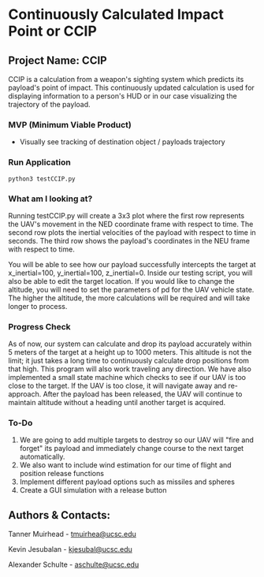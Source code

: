 # Continuously Calculated Impact Point or CCIP
 
## Project Name: CCIP
CCIP is a calculation from a weapon's sighting system which predicts its payload's point of impact. This continuously  updated calculation is used for displaying information to a person's HUD or in our case visualizing the trajectory of the payload.
 
### MVP (Minimum Viable Product)
- Visually see tracking of destination object / payloads trajectory
 
### Run Application
```
python3 testCCIP.py
```
### What am I looking at?
 
Running testCCIP.py will create a 3x3 plot where the first row represents the UAV's movement in the NED coordinate frame with respect to time. The second row plots the inertial velocities of the payload with respect to time in seconds. The third row shows the payload's coordinates in the NEU frame with respect to time.
 
You will be able to see how our payload successfully intercepts the target at x_inertial=100, y_inertial=100, z_inertial=0. Inside our testing script, you will also be able to edit the target location. If you would like to change the altitude, you will need to set the parameters of pd for the UAV vehicle state. The higher the altitude, the more calculations will be required and will take longer to process.
 
### Progress Check
As of now, our system can calculate and drop its payload accurately within 5 meters of the target at a height up to 1000 meters. This altitude is not the limit; it just takes a long time to continuously calculate drop positions from that high. This program will also work traveling any direction. We have also implemented a small state machine which checks to see if our UAV is too close to the target. If the UAV is too close, it will navigate away and re-approach. After the payload has been released, the UAV will continue to maintain altitude without a heading until another target is acquired.
### To-Do
1. We are going to add multiple targets to destroy so our UAV will "fire and forget" its payload and immediately change course to the next target automatically.
2. We also want to include wind estimation for our time of flight and position release functions
3. Implement different payload options such as missiles and spheres
4. Create a GUI simulation with a release button
 
## Authors & Contacts:
Tanner Muirhead - tmuirhea@ucsc.edu
 
Kevin Jesubalan - kjesubal@ucsc.edu
 
Alexander Schulte - aschulte@ucsc.edu
 

